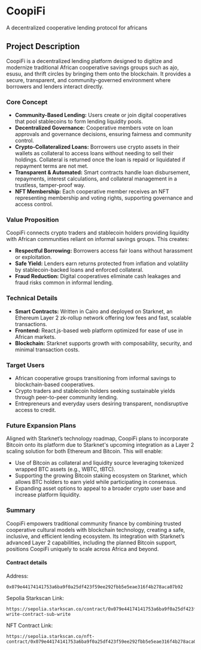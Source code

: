 # CoopiFi
A decentralized cooperative lending protocol for africans 


## Project Description

CoopiFi is a decentralized lending platform designed to digitize and modernize traditional African cooperative savings groups such as ajo, esusu, and thrift circles by bringing them onto the blockchain. It provides a secure, transparent, and community-governed environment where borrowers and lenders interact directly.

### Core Concept

- **Community-Based Lending:** Users create or join digital cooperatives that pool stablecoins to form lending liquidity pools.  
- **Decentralized Governance:** Cooperative members vote on loan approvals and governance decisions, ensuring fairness and community control.  
- **Crypto-Collateralized Loans:** Borrowers use crypto assets in their wallets as collateral to access loans without needing to sell their holdings. Collateral is returned once the loan is repaid or liquidated if repayment terms are not met.  
- **Transparent & Automated:** Smart contracts handle loan disbursement, repayments, interest calculations, and collateral management in a trustless, tamper-proof way.  
- **NFT Membership:** Each cooperative member receives an NFT representing membership and voting rights, supporting governance and access control.

### Value Proposition

CoopiFi connects crypto traders and stablecoin holders providing liquidity with African communities reliant on informal savings groups. This creates:

- **Respectful Borrowing:** Borrowers access fair loans without harassment or exploitation.  
- **Safe Yield:** Lenders earn returns protected from inflation and volatility by stablecoin-backed loans and enforced collateral.  
- **Fraud Reduction:** Digital cooperatives eliminate cash leakages and fraud risks common in informal lending.

### Technical Details

- **Smart Contracts:** Written in Cairo and deployed on Starknet, an Ethereum Layer 2 zk-rollup network offering low fees and fast, scalable transactions.  
- **Frontend:** React.js-based web platform optimized for ease of use in African markets.  
- **Blockchain:** Starknet supports growth with composability, security, and minimal transaction costs.

### Target Users

- African cooperative groups transitioning from informal savings to blockchain-based cooperatives.  
- Crypto traders and stablecoin holders seeking sustainable yields through peer-to-peer community lending.  
- Entrepreneurs and everyday users desiring transparent, nondisruptive access to credit.

### Future Expansion Plans

Aligned with Starknet’s technology roadmap, CoopiFi plans to incorporate Bitcoin onto its platform due to Starknet's upcoming integration as a Layer 2 scaling solution for both Ethereum and Bitcoin. This will enable:

- Use of Bitcoin as collateral and liquidity source leveraging tokenized wrapped BTC assets (e.g., WBTC, tBTC).  
- Supporting the growing Bitcoin staking ecosystem on Starknet, which allows BTC holders to earn yield while participating in consensus.  
- Expanding asset options to appeal to a broader crypto user base and increase platform liquidity.

### Summary

CoopiFi empowers traditional community finance by combining trusted cooperative cultural models with blockchain technology, creating a safe, inclusive, and efficient lending ecosystem. Its integration with Starknet’s advanced Layer 2 capabilities, including the planned Bitcoin support, positions CoopiFi uniquely to scale across Africa and beyond.

#### Contract details 

Address: 
```
0x079e44174141753a6ba9f0a25df423f59ee292fbb5e5eae316f4b278aca07b92
```
Sepolia Starkscan Link:
```
https://sepolia.starkscan.co/contract/0x079e44174141753a6ba9f0a25df423f59ee292fbb5e5eae316f4b278aca07b92#read-write-contract-sub-write
```
NFT Contract Link: 
```
https://sepolia.starkscan.co/nft-contract/0x079e44174141753a6ba9f0a25df423f59ee292fbb5e5eae316f4b278aca07b92
```